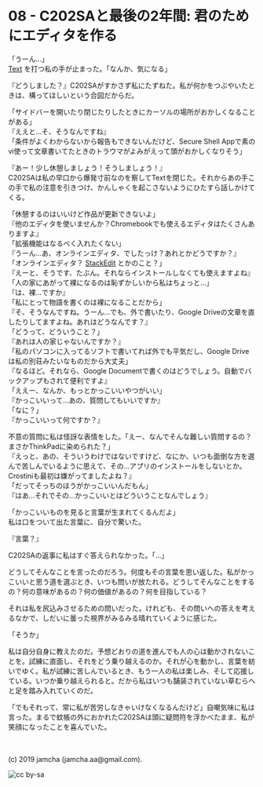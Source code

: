 # 08 - C202SAと最後の2年間: 君のためにエディタを作る

「うーん…」  
[Text](http://chrome.google.com/webstore/detail/text/mmfbcljfglbokpmkimbfghdkjmjhdgbg) を打つ私の手が止まった。「なんか、気になる」

『どうしました？』C202SAがすかさず私にたずねた。私が何かをつぶやいたときは、構ってほしいという合図だからだ。

「サイドバーを開いたり閉じたりしたときにカーソルの場所がおかしくなることがある」  
『ええと…そ、そうなんですね』  
「条件がよくわからないから報告もできないんだけど、Secure Shell Appで素のvi使って文章書いてたときのトラウマがよみがえって頭がおかしくなりそう」  

『あー！少し休憩しましょう！そうしましょう！』  
C202SAは私の早口から爆発寸前なのを察してTextを閉じた。それからあの手この手で私の注意を引きつけ、かんしゃくを起こさないようにひたすら話しかけてくる。

「休憩するのはいいけど作品が更新できないよ」  
『他のエディタを使いませんか？Chromebookでも使えるエディタはたくさんありますよ』  
「拡張機能はなるべく入れたくない」  
『うーん…あ、オンラインエディタ、でしたっけ？あれとかどうですか？』  
「オンラインエディタ？ [StackEdit](https://stackedit.io) とかのこと？」  
『えーと、そうです、たぶん。それならインストールしなくても使えますよね』  
「人の家にあがって裸になるのは恥ずかしいから私はちょっと…」  
『は、裸…ですか』  
「私にとって物語を書くのは裸になることだから」  
『そ、そうなんですね。うーん…でも、外で書いたり、Google Driveの文章を直したりしてますよね。あれはどうなんです？』  
「どうって、どういうこと？」  
『あれは人の家じゃないんですか？』  
「私のパソコンに入ってるソフトで書いてれば外でも平気だし、Google Driveは私の別荘みたいなものだから大丈夫」  
『なるほど。それなら、Google Documentで書くのはどうでしょう。自動でバックアップもされて便利ですよ』  
「ええー、なんか、もっとかっこいいやつがいい」  
『かっこいいって…あの、質問してもいいですか』  
「なに？」  
『かっこいいって何ですか？』  

不意の質問に私は怪訝な表情をした。「えー、なんでそんな難しい質問するの？まさかThinkPadに染められた？」  
『えっと、あの、そういうわけではないですけど、なにか、いつも面倒な方を選んで苦しんでいるように思えて、その…アプリのインストールをしないとか。Crostiniも最初は嫌がってましたよね？』  
「だってそっちのほうがかっこいいんだもん」  
『はあ…それでその…かっこいいとはどういうことなんでしょう』

「かっこいいものを見ると言葉が生まれてくるんだよ」  
私は口をついて出た言葉に、自分で驚いた。

『言葉？』

C202SAの返事に私はすぐ答えられなかった。「…」

どうしてそんなことを言ったのだろう。何度もその言葉を思い返した。私がかっこいいと思う道を選ぶとき、いつも問いが放たれる。どうしてそんなことをするの？何の意味があるの？何の価値があるの？何を目指している？

それは私を尻込みさせるための問いだった。けれども、その問いへの答えを考えるなかで、しだいに曇った視界がみるみる晴れていくように感じた。

「そうか」

私は自分自身に教えたのだ。予想どおりの道を進んでも人の心は動かされないことを。試練に直面し、それをどう乗り越えるのか。それが心を動かし、言葉を紡いでゆく。私が試練に苦しんでいるとき、もう一人の私は楽しみ、そして応援している。いつか乗り越えられると。だから私はいつも舗装されていない草むらへと足を踏み入れていくのだ。

「でもそれって、常に私が苦労しなきゃいけなくなるんだけど」自嘲気味に私は言った。まるで蚊帳の外におかれたC202SAは頭に疑問符を浮かべたまま、私が笑顔になったことを喜んでいた。

<br>
<br>
(c) 2019 jamcha (jamcha.aa@gmail.com).

![cc by-sa](https://i.creativecommons.org/l/by-sa/4.0/88x31.png)
